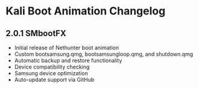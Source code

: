 # Kali Boot Animation Changelog

## 2.0.1 SMbootFX
- Initial release of Nethunter boot animation
- Custom bootsamsung.qmg, bootsamsungloop.qmg, and shutdown.qmg
- Automatic backup and restore functionality
- Device compatibility checking
- Samsung device optimization
- Auto-update support via GitHub